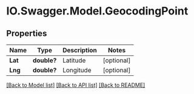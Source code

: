 # IO.Swagger.Model.GeocodingPoint
## Properties

Name | Type | Description | Notes
------------ | ------------- | ------------- | -------------
**Lat** | **double?** | Latitude | [optional] 
**Lng** | **double?** | Longitude | [optional] 

[[Back to Model list]](../README.md#documentation-for-models) [[Back to API list]](../README.md#documentation-for-api-endpoints) [[Back to README]](../README.md)

